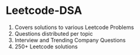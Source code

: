 # Leetcode-DSA
1. Covers solutions to various Leetcode Problems
2. Questions distributed per topic
3. Interview and Trending Company Questions
4. 250+ Leetcode solutions
